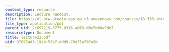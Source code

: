 ```yaml
---
content_type: resource
description: Lecture handout.
file: https://ol-ocw-studio-app-qa.s3.amazonaws.com/courses/18-330-introduction-to-numerical-analysis-spring-2004/37897ad519ab53b7ddd970e75a707a9b_lecture22.pdf
file_type: application/pdf
parent_uid: 2c697219-37f5-8316-a069-d0e5bb8a5de7
resourcetype: Document
title: lecture22.pdf
uid: 37897ad5-19ab-53b7-ddd9-70e75a707a9b
---
```

